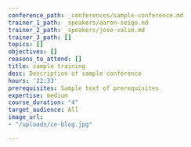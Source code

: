 ```yaml
---
conference_path: _conferences/sample-conference.md
trainer_1_path: _speakers/aaron-seigo.md
trainer_2_path: _speakers/jose-valim.md
trainer_3_path: []
topics: []
objectives: []
reasons_to_attend: []
title: sample training
desc: Description of sample conference
hours: '22:33'
prerequisites: Sample text of prerequisites
expertise: medium
course_duration: "4"
target_audience: All
image_url:
- "/uploads/ce-blog.jpg"

---
```

